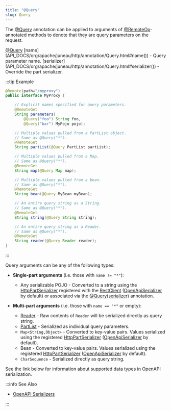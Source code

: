 ```yaml
---
title: "@Query"
slug: Query
---
```


The <a href="/site/apidocs/org/apache/juneau/http/annotation/Query.html" target="_blank">@Query</a> annotation can be applied to arguments of
<a href="/site/apidocs/org/apache/juneau/http/remote/RemoteOp.html" target="_blank">@RemoteOp</a>-annotated methods to denote that they are query parameters on the request.

<tree>
<node-0><java-annotation><a href="/site/apidocs/org/apache/juneau/http/annotation/Query.html" target="_blank">@Query</a></java-annotation></node-0>
<node-1><java-field>[name](API_DOCS/org/apache/juneau/http/annotation/Query.html#name()) - Query parameter name.</java-field></node-1>
<node-1><java-field>[serializer](API_DOCS/org/apache/juneau/http/annotation/Query.html#serializer()) - Override the part serializer.</java-field></node-1>
</tree>

:::tip Example
```java
@Remote(path="/myproxy")
public interface MyProxy {

    // Explicit names specified for query parameters.
    @RemoteGet
    String parameters(
        @Query("foo") String foo,
        @Query("bar") MyPojo pojo);

    // Multiple values pulled from a PartList object.
    // Same as @Query("*").
    @RemoteGet
    String partList(@Query PartList partList);

    // Multiple values pulled from a Map.
    // Same as @Query("*").
    @RemoteGet
    String map(@Query Map map);

    // Multiple values pulled from a bean.
    // Same as @Query("*").
    @RemoteGet
    String bean(@Query MyBean myBean);

    // An entire query string as a String.
    // Same as @Query("*").
    @RemoteGet
    String string(@Query String string);

    // An entire query string as a Reader.
    // Same as @Query("*").
    @RemoteGet
    String reader(@Query Reader reader);
}
```
:::

Query arguments can be any of the following types:

- **Single-part arguments** (i.e. those with `name != "*"`):
  - Any serializable POJO - Converted to a string using the <a href="/site/apidocs/org/apache/juneau/httppart/HttpPartSerializer.html" target="_blank">HttpPartSerializer</a> registered with the <a href="/site/apidocs/org/apache/juneau/rest/client/RestClient.html" target="_blank">RestClient</a> (<a href="/site/apidocs/org/apache/juneau/oapi/OpenApiSerializer.html" target="_blank">OpenApiSerializer</a> by default) or associated via the [@Query(serializer)](API_DOCS/org/apache/juneau/http/annotation/Query.html#serializer()) annotation.

- **Multi-part arguments** (i.e. those with `name == "*"` or empty):
  - <a href="https://docs.oracle.com/en/java/javase/17/docs/api/java.base/java/io/Reader.html" target="_blank">Reader</a> - Raw contents of `Reader` will be serialized directly as query string.
  - <a href="/site/apidocs/org/apache/juneau/http/part/PartList.html" target="_blank">PartList</a> - Serialized as individual query parameters.
  - `Map<String,Object>` - Converted to key-value pairs. Values serialized using the registered <a href="/site/apidocs/org/apache/juneau/httppart/HttpPartSerializer.html" target="_blank">HttpPartSerializer</a> (<a href="/site/apidocs/org/apache/juneau/oapi/OpenApiSerializer.html" target="_blank">OpenApiSerializer</a> by default).
  - Bean - Converted to key-value pairs. Values serialized using the registered <a href="/site/apidocs/org/apache/juneau/httppart/HttpPartSerializer.html" target="_blank">HttpPartSerializer</a> (<a href="/site/apidocs/org/apache/juneau/oapi/OpenApiSerializer.html" target="_blank">OpenApiSerializer</a> by default).
  - `CharSequence` - Serialized directly as query string.

See the link below for information about supported data types in OpenAPI serialization.

:::info See Also

- [OpenAPI Serializers](/docs/topics/OpenApiSerializers)

:::